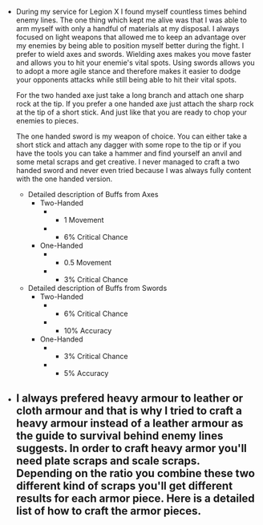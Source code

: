 - During my service for Legion X I found myself countless times behind enemy lines. The one thing which kept me alive was that I was able to arm myself with only a handful of materials at my disposal. I always focused on light weapons that allowed me to keep an advantage over my enemies by being able to position myself better during the fight. I prefer to wield axes and swords. Wielding axes makes you move faster and allows you to hit your enemie's vital spots. Using swords allows you to adopt a more agile stance and therefore makes it easier to dodge your opponents attacks while still being able to hit their vital spots.
  
  For the two handed axe just take a long branch and attach one sharp rock at the tip. If you prefer a one handed axe just attach the sharp rock at the tip of a short stick. And just like that you are ready to chop your enemies to pieces.
  
  The one handed sword is my weapon of choice. You can either take a short stick and attach any dagger with some rope to the tip or if you have the tools you can take a hammer and find yourself an anvil and some metal scraps and get creative. I never managed to craft a two handed sword and never even tried because I was always fully content with the one handed version.
	- Detailed description of Buffs from Axes
		- Two-Handed
			- + 1 Movement
			- + 6% Critical Chance
		- One-Handed
			- + 0.5 Movement
			- + 3% Critical Chance
	- Detailed description of Buffs from Swords
		- Two-Handed
			- + 6% Critical Chance
			- + 10% Accuracy
		- One-Handed
			- + 3% Critical Chance
			- + 5% Accuracy
- I always prefered heavy armour to leather or cloth armour and that is why I tried to craft a heavy armour instead of a leather armour as the guide to survival behind enemy lines suggests. In order to craft heavy armor you'll need plate scraps and scale scraps. Depending on the ratio you combine these two different kind of scraps you'll get different results for each armor piece. Here is a detailed list of how to craft the armor pieces.
	-